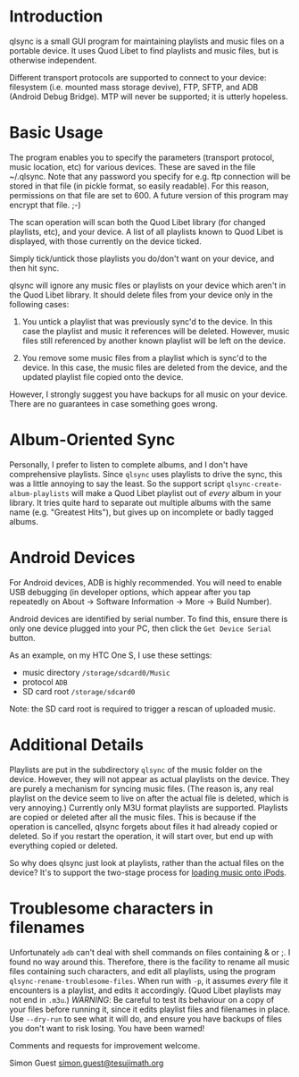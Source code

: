 Introduction
============

qlsync is a small GUI program for maintaining playlists and music
files on a portable device.  It uses Quod Libet to find playlists and
music files, but is otherwise independent.

Different transport protocols are supported to connect to your device:
filesystem (i.e. mounted mass storage devive), FTP, SFTP, and ADB
(Android Debug Bridge).  MTP will never be supported; it is utterly
hopeless.

Basic Usage
===========

The program enables you to specify the parameters (transport protocol,
music location, etc) for various devices.  These are saved in the file
~/.qlsync.  Note that any password you specify for e.g. ftp connection
will be stored in that file (in pickle format, so easily readable).
For this reason, permissions on that file are set to 600.  A future
version of this program may encrypt that file.  ;-)

The scan operation will scan both the Quod Libet library (for changed
playlists, etc), and your device.  A list of all playlists known to
Quod Libet is displayed, with those currently on the device ticked.

Simply tick/untick those playlists you do/don't want on your device,
and then hit sync.

qlsync will ignore any music files or playlists on your device which
aren't in the Quod Libet library.  It should delete files from your
device only in the following cases:

   1. You untick a playlist that was previously sync'd to the device.
      In this case the playlist and music it references will be
      deleted.  However, music files still referenced by another known
      playlist will be left on the device.

   2. You remove some music files from a playlist which is sync'd to
      the device.  In this case, the music files are deleted from the
      device, and the updated playlist file copied onto the device.

However, I strongly suggest you have backups for all music on your
device.  There are no guarantees in case something goes wrong.

Album-Oriented Sync
===================

Personally, I prefer to listen to complete albums, and I don't have
comprehensive playlists.  Since `qlsync` uses playlists to drive the
sync, this was a little annoying to say the least.  So the support
script `qlsync-create-album-playlists` will make a Quod Libet playlist
out of *every* album in your library.  It tries quite hard to separate
out multiple albums with the same name (e.g. "Greatest Hits"), but
gives up on incomplete or badly tagged albums.

Android Devices
===============
For Android devices, ADB is highly recommended.  You will need to
enable USB debugging (in developer options, which appear after you tap
repeatedly on About -> Software Information -> More -> Build Number).

Android devices are identified by serial number.  To find this, ensure
there is only one device plugged into your PC, then click the `Get
Device Serial` button.

As an example, on my HTC One S, I use these settings:

* music directory `/storage/sdcard0/Music`
* protocol `ADB`
* SD card root `/storage/sdcard0`

Note: the SD card root is required to trigger a rescan of uploaded music.

Additional Details
==================

Playlists are put in the subdirectory `qlsync` of the music folder on
the device.  However, they will not appear as actual playlists on the
device.  They are purely a mechanism for syncing music files.  (The
reason is, any real playlist on the device seem to live on after the
actual file is deleted, which is very annoying.)  Currently only M3U
format playlists are supported.  Playlists are copied or deleted after
all the music files.  This is because if the operation is cancelled,
qlsync forgets about files it had already copied or deleted.  So if
you restart the operation, it will start over, but end up with
everything copied or deleted.

So why does qlsync just look at playlists, rather than the actual
files on the device?  It's to support the two-stage process for
[loading music onto iPods](README.iPod.md).

Troublesome characters in filenames
===================================

Unfortunately `adb` can't deal with shell commands on files containing
& or ;.  I found no way around this.  Therefore, there is the facility
to rename all music files containing such characters, and edit all
playlists, using the program `qlsync-rename-troublesome-files`.  When
run with `-p`, it assumes *every* file it encounters is a playlist,
and edits it accordingly.  (Quod Libet playlists may not end in
`.m3u`.)  *WARNING*: Be careful to test its behaviour on a copy of
your files before running it, since it edits playlist files and
filenames in place.  Use `--dry-run` to see what it will do, and
ensure you have backups of files you don't want to risk losing.  You
have been warned!

Comments and requests for improvement welcome.

Simon Guest <simon.guest@tesujimath.org>
